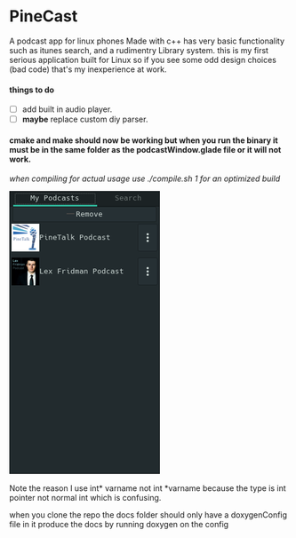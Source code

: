 # PineCast

A podcast app for linux phones
Made with c++ has very basic functionality such as itunes search, and a rudimentry Library system.
this is my first serious application built for Linux so if you see some odd design choices (bad code) that's my inexperience at work.
 #### things to do
 - [ ] add built in audio player.
 - [ ] __maybe__ replace custom diy parser.
#### cmake and make should now be working but when you run the binary it must be in the same folder as the podcastWindow.glade file or it will not work.
*when compiling for actual usage use ./compile.sh 1 for an optimized build*

![Pinecast Podcast Client](/Images/Library.png)

Note the reason I use int\* varname not int \*varname because the type is int pointer not normal int which is confusing.

when you clone the repo the docs folder should only have a doxygenConfig file in it produce the docs by running doxygen on the config
